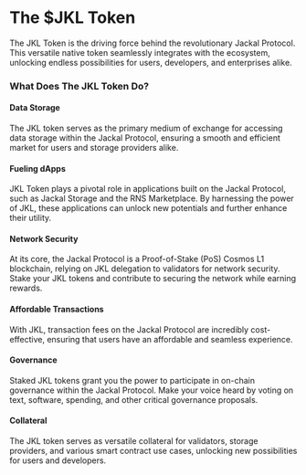 # The $JKL Token

The JKL Token is the driving force behind the revolutionary Jackal Protocol. This versatile native token seamlessly integrates with the ecosystem, unlocking endless possibilities for users, developers, and enterprises alike.

### What Does The JKL Token Do?
#### Data Storage

The JKL token serves as the primary medium of exchange for accessing data storage within the Jackal Protocol, ensuring a smooth and efficient market for users and storage providers alike.

#### Fueling dApps

JKL Token plays a pivotal role in applications built on the Jackal Protocol, such as Jackal Storage and the RNS Marketplace. By harnessing the power of JKL, these applications can unlock new potentials and further enhance their utility.

#### Network Security

At its core, the Jackal Protocol is a Proof-of-Stake (PoS) Cosmos L1 blockchain, relying on JKL delegation to validators for network security. Stake your JKL tokens and contribute to securing the network while earning rewards.

#### Affordable Transactions


With JKL, transaction fees on the Jackal Protocol are incredibly cost-effective, ensuring that users have an affordable and seamless experience.

#### Governance

Staked JKL tokens grant you the power to participate in on-chain governance within the Jackal Protocol. Make your voice heard by voting on text, software, spending, and other critical governance proposals.

#### Collateral

The JKL token serves as versatile collateral for validators, storage providers, and various smart contract use cases, unlocking new possibilities for users and developers.


